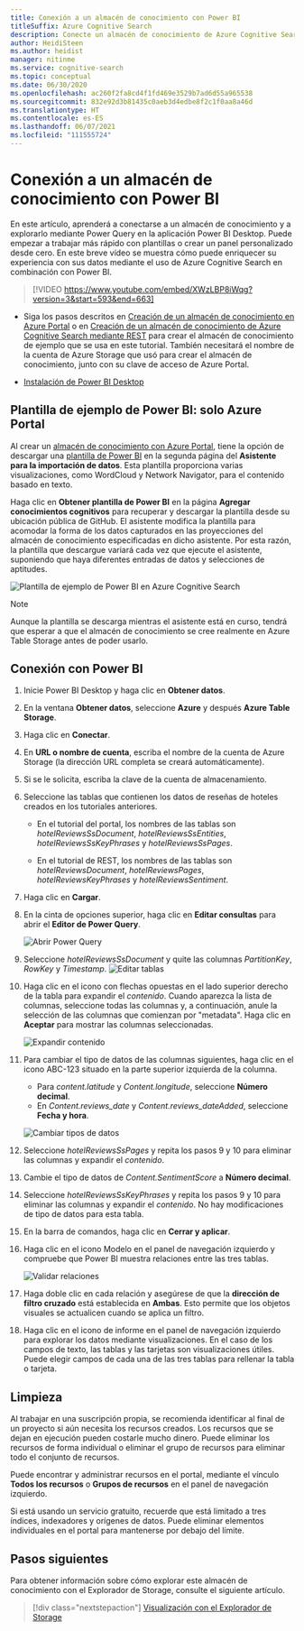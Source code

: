 ```yaml
---
title: Conexión a un almacén de conocimiento con Power BI
titleSuffix: Azure Cognitive Search
description: Conecte un almacén de conocimiento de Azure Cognitive Search con Power BI para su análisis y exploración.
author: HeidiSteen
ms.author: heidist
manager: nitinme
ms.service: cognitive-search
ms.topic: conceptual
ms.date: 06/30/2020
ms.openlocfilehash: ac260f2fa8cd4f1fd469e3529b7ad6d55a965538
ms.sourcegitcommit: 832e92d3b81435c0aeb3d4edbe8f2c1f0aa8a46d
ms.translationtype: HT
ms.contentlocale: es-ES
ms.lasthandoff: 06/07/2021
ms.locfileid: "111555724"
---
```

# <a name="connect-a-knowledge-store-with-power-bi"></a>Conexión a un almacén de conocimiento con Power BI

En este artículo, aprenderá a conectarse a un almacén de conocimiento y a explorarlo mediante Power Query en la aplicación Power BI Desktop. Puede empezar a trabajar más rápido con plantillas o crear un panel personalizado desde cero. En este breve vídeo se muestra cómo puede enriquecer su experiencia con sus datos mediante el uso de Azure Cognitive Search en combinación con Power BI.


> [!VIDEO https://www.youtube.com/embed/XWzLBP8iWqg?version=3&start=593&end=663]



+ Siga los pasos descritos en [Creación de un almacén de conocimiento en Azure Portal](knowledge-store-create-portal.md) o en [Creación de un almacén de conocimiento de Azure Cognitive Search mediante REST](knowledge-store-create-rest.md) para crear el almacén de conocimiento de ejemplo que se usa en este tutorial. También necesitará el nombre de la cuenta de Azure Storage que usó para crear el almacén de conocimiento, junto con su clave de acceso de Azure Portal.

+ [Instalación de Power BI Desktop](https://powerbi.microsoft.com/downloads/)

## <a name="sample-power-bi-template---azure-portal-only"></a>Plantilla de ejemplo de Power BI: solo Azure Portal

Al crear un [almacén de conocimiento con Azure Portal](knowledge-store-create-portal.md), tiene la opción de descargar una [plantilla de Power BI](https://github.com/Azure-Samples/cognitive-search-templates) en la segunda página del **Asistente para la importación de datos**. Esta plantilla proporciona varias visualizaciones, como WordCloud y Network Navigator, para el contenido basado en texto. 

Haga clic en **Obtener plantilla de Power BI** en la página **Agregar conocimientos cognitivos** para recuperar y descargar la plantilla desde su ubicación pública de GitHub. El asistente modifica la plantilla para acomodar la forma de los datos capturados en las proyecciones del almacén de conocimiento especificadas en dicho asistente. Por esta razón, la plantilla que descargue variará cada vez que ejecute el asistente, suponiendo que haya diferentes entradas de datos y selecciones de aptitudes.

![Plantilla de ejemplo de Power BI en Azure Cognitive Search](media/knowledge-store-connect-power-bi/powerbi-sample-template-portal-only.png "Plantilla de ejemplo de Power BI")

> [!NOTE]
> Aunque la plantilla se descarga mientras el asistente está en curso, tendrá que esperar a que el almacén de conocimiento se cree realmente en Azure Table Storage antes de poder usarlo.

## <a name="connect-with-power-bi"></a>Conexión con Power BI

1. Inicie Power BI Desktop y haga clic en **Obtener datos**.

1. En la ventana **Obtener datos**, seleccione **Azure** y después **Azure Table Storage**.

1. Haga clic en **Conectar**.

1. En **URL o nombre de cuenta**, escriba el nombre de la cuenta de Azure Storage (la dirección URL completa se creará automáticamente).

1. Si se le solicita, escriba la clave de la cuenta de almacenamiento.

1. Seleccione las tablas que contienen los datos de reseñas de hoteles creados en los tutoriales anteriores. 

   + En el tutorial del portal, los nombres de las tablas son *hotelReviewsSsDocument*, *hotelReviewsSsEntities*, *hotelReviewsSsKeyPhrases* y *hotelReviewsSsPages*. 
   
   + En el tutorial de REST, los nombres de las tablas son *hotelReviewsDocument*, *hotelReviewsPages*, *hotelReviewsKeyPhrases* y *hotelReviewsSentiment*.

1. Haga clic en **Cargar**.

1. En la cinta de opciones superior, haga clic en **Editar consultas** para abrir el **Editor de Power Query**.

   ![Abrir Power Query](media/knowledge-store-connect-power-bi/powerbi-edit-queries.png "Abrir Power Query")

1. Seleccione *hotelReviewsSsDocument* y quite las columnas *PartitionKey*, *RowKey* y *Timestamp*. 
   ![Editar tablas](media/knowledge-store-connect-power-bi/powerbi-edit-table.png "Editar tablas")

1. Haga clic en el icono con flechas opuestas en el lado superior derecho de la tabla para expandir el *contenido*. Cuando aparezca la lista de columnas, seleccione todas las columnas y, a continuación, anule la selección de las columnas que comienzan por "metadata". Haga clic en **Aceptar** para mostrar las columnas seleccionadas.

   ![Expandir contenido](media/knowledge-store-connect-power-bi/powerbi-expand-content-table.png "Expandir contenido")

1. Para cambiar el tipo de datos de las columnas siguientes, haga clic en el icono ABC-123 situado en la parte superior izquierda de la columna.

   + Para *content.latitude* y *Content.longitude*, seleccione **Número decimal**.
   + En *Content.reviews_date* y *Content.reviews_dateAdded*, seleccione **Fecha y hora**.

   ![Cambiar tipos de datos](media/knowledge-store-connect-power-bi/powerbi-change-type.png "Cambiar tipos de datos")

1. Seleccione *hotelReviewsSsPages* y repita los pasos 9 y 10 para eliminar las columnas y expandir el *contenido*.
1. Cambie el tipo de datos de *Content.SentimentScore* a **Número decimal**.
1. Seleccione *hotelReviewsSsKeyPhrases* y repita los pasos 9 y 10 para eliminar las columnas y expandir el *contenido*. No hay modificaciones de tipo de datos para esta tabla.

1. En la barra de comandos, haga clic en **Cerrar y aplicar**.

1. Haga clic en el icono Modelo en el panel de navegación izquierdo y compruebe que Power BI muestra relaciones entre las tres tablas.

   ![Validar relaciones](media/knowledge-store-connect-power-bi/powerbi-relationships.png "Validar relaciones")

1. Haga doble clic en cada relación y asegúrese de que la **dirección de filtro cruzado** está establecida en **Ambas**.  Esto permite que los objetos visuales se actualicen cuando se aplica un filtro.

1. Haga clic en el icono de informe en el panel de navegación izquierdo para explorar los datos mediante visualizaciones. En el caso de los campos de texto, las tablas y las tarjetas son visualizaciones útiles. Puede elegir campos de cada una de las tres tablas para rellenar la tabla o tarjeta. 

<!-- ## Try with larger data sets

We purposely kept the data set small to avoid charges for a demo walkthrough. For a more realistic experience, you can create and then attach a billable Cognitive Services resource to enable a larger number of transactions against the sentiment analyzer, keyphrase extraction, and language detector skills.

Create new containers in Azure Blob storage and upload each CSV file to its own container. Specify one of these containers in the data source creation step in Import data wizard.

| Description | Link |
|-------------|------|
| Free tier   | [HotelReviews_Free.csv](https://knowledgestoredemo.blob.core.windows.net/hotel-reviews/HotelReviews_Free.csv?st=2019-07-29T17%3A51%3A30Z&se=2021-07-30T17%3A51%3A00Z&sp=rl&sv=2018-03-28&sr=c&sig=LnWLXqFkPNeuuMgnohiz3jfW4ijePeT5m2SiQDdwDaQ%3D) |
| Small (500 Records) | [HotelReviews_Small.csv](https://knowledgestoredemo.blob.core.windows.net/hotel-reviews/HotelReviews_Small.csv?st=2019-07-29T17%3A51%3A30Z&se=2021-07-30T17%3A51%3A00Z&sp=rl&sv=2018-03-28&sr=c&sig=LnWLXqFkPNeuuMgnohiz3jfW4ijePeT5m2SiQDdwDaQ%3D) |
| Medium (6000 Records)| [HotelReviews_Medium.csv](https://knowledgestoredemo.blob.core.windows.net/hotel-reviews/HotelReviews_Medium.csv?st=2019-07-29T17%3A51%3A30Z&se=2021-07-30T17%3A51%3A00Z&sp=rl&sv=2018-03-28&sr=c&sig=LnWLXqFkPNeuuMgnohiz3jfW4ijePeT5m2SiQDdwDaQ%3D)
| Large (Full dataset 35000 Records) | [HotelReviews_Large.csv](https://knowledgestoredemo.blob.core.windows.net/hotel-reviews/HotelReviews_Large.csv?st=2019-07-29T17%3A51%3A30Z&se=2021-07-30T17%3A51%3A00Z&sp=rl&sv=2018-03-28&sr=c&sig=LnWLXqFkPNeuuMgnohiz3jfW4ijePeT5m2SiQDdwDaQ%3D). Be aware that very large data sets are expensive to process. This one costs roughly $1000 U.S dollars.|

In the enrichment step of the wizard, attach a billable [Cognitive Services](../cognitive-services/cognitive-services-apis-create-account.md) resource, created at the *S0* tier, in the same region as Azure Cognitive Search to use larger data sets. 

  ![Create a Cognitive Services resource](media/knowledge-store-connect-power-bi/create-cognitive-service.png "Create a Cognitive Services resource") -->

## <a name="clean-up"></a>Limpieza

Al trabajar en una suscripción propia, se recomienda identificar al final de un proyecto si aún necesita los recursos creados. Los recursos que se dejan en ejecución pueden costarle mucho dinero. Puede eliminar los recursos de forma individual o eliminar el grupo de recursos para eliminar todo el conjunto de recursos.

Puede encontrar y administrar recursos en el portal, mediante el vínculo **Todos los recursos** o **Grupos de recursos** en el panel de navegación izquierdo.

Si está usando un servicio gratuito, recuerde que está limitado a tres índices, indexadores y orígenes de datos. Puede eliminar elementos individuales en el portal para mantenerse por debajo del límite.

## <a name="next-steps"></a>Pasos siguientes

Para obtener información sobre cómo explorar este almacén de conocimiento con el Explorador de Storage, consulte el siguiente artículo.

> [!div class="nextstepaction"]
> [Visualización con el Explorador de Storage](knowledge-store-view-storage-explorer.md)